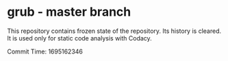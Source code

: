 # grub - master branch

This repository contains frozen state of the repository.
Its history is cleared. It is used only for static code
analysis with Codacy.

Commit Time: 1695162346